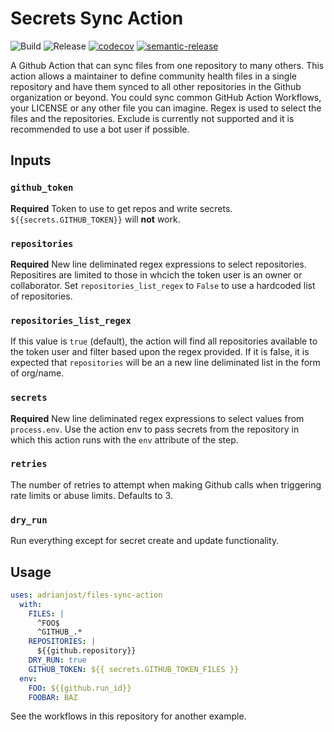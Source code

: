 # Secrets Sync Action

![Build](https://github.com/adrianjost/files-sync-action/workflows/Build/badge.svg) ![Release](https://github.com/adrianjost/files-sync-action/workflows/Release/badge.svg) [![codecov](https://codecov.io/gh/adrianjost/files-sync-action/branch/master/graph/badge.svg)](https://codecov.io/gh/adrianjost/files-sync-action) [![semantic-release](https://img.shields.io/badge/%20%20%F0%9F%93%A6%F0%9F%9A%80-semantic--release-e10079.svg)](https://github.com/semantic-release/semantic-release)

A Github Action that can sync files from one repository to many others. This action allows a maintainer to define community health files in a single repository and have them synced to all other repositories in the Github organization or beyond. You could sync common GitHub Action Workflows, your LICENSE or any other file you can imagine. Regex is used to select the files and the repositories. Exclude is currently not supported and it is recommended to use a bot user if possible.

## Inputs

### `github_token`

**Required** Token to use to get repos and write secrets. `${{secrets.GITHUB_TOKEN}}` will **not** work.

### `repositories`

**Required** New line deliminated regex expressions to select repositories. Repositires are limited to those in whcich the token user is an owner or collaborator. Set `repositories_list_regex` to `False` to use a hardcoded list of repositories.

### `repositories_list_regex`

If this value is `true` (default), the action will find all repositories available to the token user and filter based upon the regex provided. If it is false, it is expected that `repositories` will be an a new line deliminated list in the form of org/name.

### `secrets`

**Required** New line deliminated regex expressions to select values from `process.env`. Use the action env to pass secrets from the repository in which this action runs with the `env` attribute of the step.

### `retries`

The number of retries to attempt when making Github calls when triggering rate limits or abuse limits. Defaults to 3.

### `dry_run`

Run everything except for secret create and update functionality.

## Usage

```yaml
uses: adrianjost/files-sync-action
  with:
    FILES: |
      ^FOO$
      ^GITHUB_.*
    REPOSITORIES: |
      ${{github.repository}}
    DRY_RUN: true
    GITHUB_TOKEN: ${{ secrets.GITHUB_TOKEN_FILES }}
  env:
    FOO: ${{github.run_id}}
    FOOBAR: BAZ
```

See the workflows in this repository for another example.
